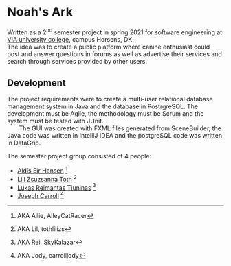 # Noah's Ark
Written as a 2<sup>nd</sup> semester project in spring 2021 for software engineering at [VIA university college](https://via.dk), campus Horsens, DK.  
The idea was to create a public platform where canine enthusiast could post and answer questions in forums as well as advertise their services and search through services provided by other users.


## Development
The project requirements were to create a multi-user relational database management system in Java and the database in PostrgreSQL. The development must be Agile, the methodology must be Scrum and the system must be tested with JUnit.  
&nbsp;&nbsp;&nbsp;&nbsp;&nbsp;&nbsp;&nbsp;The GUI was created with FXML files generated from SceneBuilder, the Java code was written in IntelliJ IDEA and the postgreSQL code was written in DataGrip.

The semester project group consisted of 4 people:

- [Aldís Eir Hansen](https://github.com/AlleyCatRacer) [^0]
- [Lili Zsuzsanna Tóth](https://github.com/tothlilizs) [^1]
- [Lukas Reimantas Tiuninas](https://github.com/SkyKalazar) [^2]
- [Joseph Carroll](https://github.com/carrolljody) [^3]


[^0]: AKA Allie, AlleyCatRacer
[^1]: AKA Lil, tothlilizs
[^2]: AKA Rei, SkyKalazar
[^3]: AKA Jody, carrolljody
